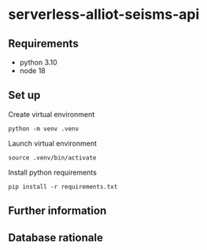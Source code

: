 # serverless-alliot-seisms-api
## Requirements
- python 3.10
- node 18
## Set up
Create virtual environment
```
python -m venv .venv
```
Launch virtual environment
```
source .venv/bin/activate
```
Install python requirements
```
pip install -r requirements.txt
```
## Further information
## Database rationale
